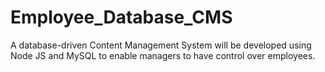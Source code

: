 # Employee_Database_CMS
A database-driven Content Management System will be developed using Node JS and MySQL to enable managers to have control over employees.
